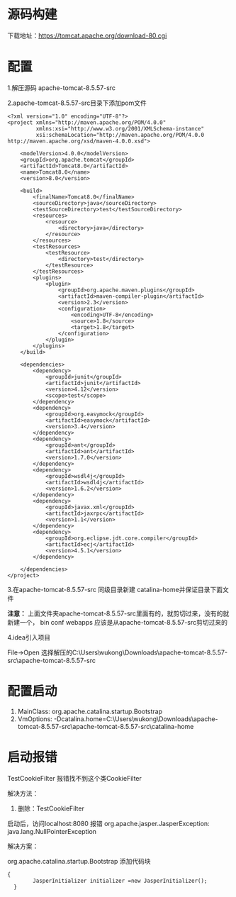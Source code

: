 # 源码构建

下载地址：https://tomcat.apache.org/download-80.cgi

# 配置

1.解压源码 apache-tomcat-8.5.57-src

2.apache-tomcat-8.5.57-src目录下添加pom文件

```
<?xml version="1.0" encoding="UTF-8"?>
<project xmlns="http://maven.apache.org/POM/4.0.0"
         xmlns:xsi="http://www.w3.org/2001/XMLSchema-instance"
         xsi:schemaLocation="http://maven.apache.org/POM/4.0.0 http://maven.apache.org/xsd/maven-4.0.0.xsd">

    <modelVersion>4.0.0</modelVersion>
    <groupId>org.apache.tomcat</groupId>
    <artifactId>Tomcat8.0</artifactId>
    <name>Tomcat8.0</name>
    <version>8.0</version>

    <build>
        <finalName>Tomcat8.0</finalName>
        <sourceDirectory>java</sourceDirectory>
        <testSourceDirectory>test</testSourceDirectory>
        <resources>
            <resource>
                <directory>java</directory>
            </resource>
        </resources>
        <testResources>
            <testResource>
                <directory>test</directory>
            </testResource>
        </testResources>
        <plugins>
            <plugin>
                <groupId>org.apache.maven.plugins</groupId>
                <artifactId>maven-compiler-plugin</artifactId>
                <version>2.3</version>
                <configuration>
                    <encoding>UTF-8</encoding>
                    <source>1.8</source>
                    <target>1.8</target>
                </configuration>
            </plugin>
        </plugins>
    </build>

    <dependencies>
        <dependency>
            <groupId>junit</groupId>
            <artifactId>junit</artifactId>
            <version>4.12</version>
            <scope>test</scope>
        </dependency>
        <dependency>
            <groupId>org.easymock</groupId>
            <artifactId>easymock</artifactId>
            <version>3.4</version>
        </dependency>
        <dependency>
            <groupId>ant</groupId>
            <artifactId>ant</artifactId>
            <version>1.7.0</version>
        </dependency>
        <dependency>
            <groupId>wsdl4j</groupId>
            <artifactId>wsdl4j</artifactId>
            <version>1.6.2</version>
        </dependency>
        <dependency>
            <groupId>javax.xml</groupId>
            <artifactId>jaxrpc</artifactId>
            <version>1.1</version>
        </dependency>
        <dependency>
            <groupId>org.eclipse.jdt.core.compiler</groupId>
            <artifactId>ecj</artifactId>
            <version>4.5.1</version>
        </dependency>

    </dependencies>
</project>
```

3.在apache-tomcat-8.5.57-src 同级目录新建 catalina-home并保证目录下面文件



**注意：** 上面文件夹apache-tomcat-8.5.57-src里面有的，就剪切过来，没有的就新建一个， bin conf webapps 应该是从apache-tomcat-8.5.57-src剪切过来的

4.idea引入项目

File->Open 选择解压的C:\Users\wukong\Downloads\apache-tomcat-8.5.57-src\apache-tomcat-8.5.57-src



# **配置启动**

1. MainClass: org.apache.catalina.startup.Bootstrap
2. VmOptions: -Dcatalina.home=C:\Users\wukong\Downloads\apache-tomcat-8.5.57-src\apache-tomcat-8.5.57-src\catalina-home

# **启动报错**

TestCookieFilter 报错找不到这个类CookieFilter

解决方法：

1. 删除：TestCookieFilter



启动后，访问localhost:8080 报错 org.apache.jasper.JasperException: java.lang.NullPointerException

解决方案：

org.apache.catalina.startup.Bootstrap 添加代码块

```
{
        JasperInitializer initializer =new JasperInitializer();
  }
```


